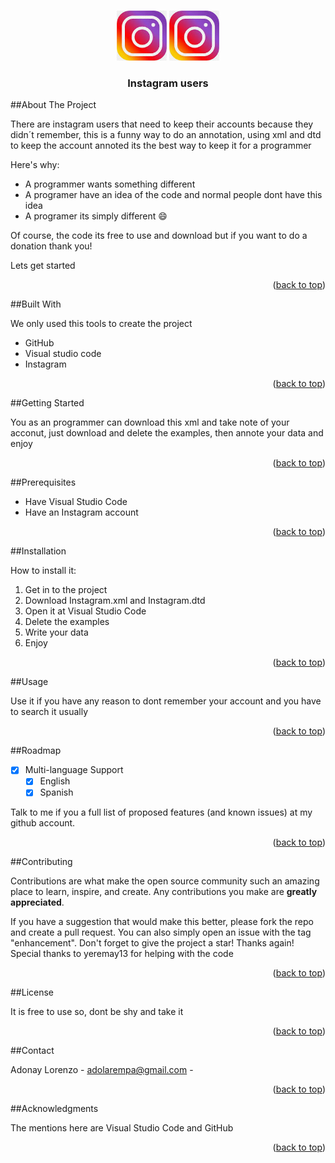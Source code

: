 <a name="readme-top"></a>

<!-- PROJECT LOGO -->
<br />
<div align="center">
  <a>
    <img src="logo.jfif" alt="Logo" width="80" height="80">
    <img src="logo.jfif" alt="Logo" width="80" height="80">
  </a>

  <h3 align="center">Instagram users</h3>
</div>
##About The Project

There are instagram users that need to keep their accounts because they didn´t remember, this is a funny way to do an annotation, using xml and dtd to keep the account annoted its the best way to keep it for a programmer

Here's why:
* A programmer wants something different
* A programer have an idea of the code and normal people dont have this idea
* A programer its simply different :smile:

Of course, the code its free to use and download but if you want to do a donation thank you!

Lets get started

<p align="right">(<a href="#readme-top">back to top</a>)</p>
##Built With

We only used this tools to create the project

* GitHub
* Visual studio code
* Instagram
<p align="right">(<a href="#readme-top">back to top</a>)</p>

##Getting Started

You as an programmer can download this xml and take note of your acconut, just download and delete the examples, then annote your data and enjoy
<p align="right">(<a href="#readme-top">back to top</a>)</p>

##Prerequisites

* Have Visual Studio Code
* Have an Instagram account
<p align="right">(<a href="#readme-top">back to top</a>)</p>

##Installation

How to install it:

1. Get in to the project
2. Download Instagram.xml and Instagram.dtd
3. Open it at Visual Studio Code
4. Delete the examples
5. Write your data
6. Enjoy

<p align="right">(<a href="#readme-top">back to top</a>)</p>



##Usage

Use it if you have any reason to dont remember your account and you have to search it usually

<p align="right">(<a href="#readme-top">back to top</a>)</p>



##Roadmap
- [x] Multi-language Support
    - [x] English
    - [x] Spanish

Talk to me if you a full list of proposed features (and known issues) at my github account.

<p align="right">(<a href="#readme-top">back to top</a>)</p>
##Contributing

Contributions are what make the open source community such an amazing place to learn, inspire, and create. Any contributions you make are **greatly appreciated**.

If you have a suggestion that would make this better, please fork the repo and create a pull request. You can also simply open an issue with the tag "enhancement".
Don't forget to give the project a star! Thanks again!
Special thanks to yeremay13 for helping with the code

<p align="right">(<a href="#readme-top">back to top</a>)</p>


##License

It is free to use so, dont be shy and take it

<p align="right">(<a href="#readme-top">back to top</a>)</p>



<!-- CONTACT -->
##Contact

Adonay Lorenzo - adolarempa@gmail.com -


<p align="right">(<a href="#readme-top">back to top</a>)</p>

##Acknowledgments

The mentions here are Visual Studio Code and GitHub
<p align="right">(<a href="#readme-top">back to top</a>)</p>
